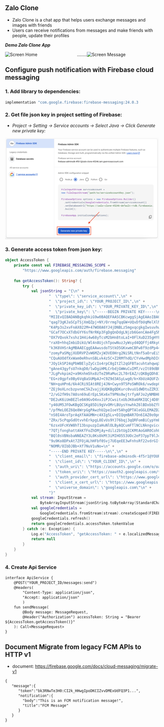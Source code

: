 ## Zalo Clone
- Zalo Clone is a chat app that helps users exchange messages and images with friends
- Users can receive notifications from messages and make friends with people, update their profiles

***Demo Zalo Clone App***
<div style="display: flex; justify-content: center;">
  <img src="https://github.com/user-attachments/assets/dace1fce-7f7c-4732-9b94-10975e807bd1" alt="Screen Home" width="250""/>
  ........
  <img src="https://github.com/user-attachments/assets/c04bf373-8642-43d0-97ca-68d387c24081" alt="Screen Message" width="250"/>
</div>

## Configure push notification with Firebase cloud messaging
### 1. Add library to dependencies:

  ``` bash
implementation "com.google.firebase:firebase-messaging:24.0.3
```

### 2. Get file json key in project setting of Firebase:
   
   - *Project -> Setting -> Service accounts -> Select Java -> Click Generate new private key:*
   <div style="display: flex; justify-content: center;">
      <img src="https://github.com/LinhAndroidDev/Zalo-Clone/blob/main/Screenshot%202024-12-07%20at%2013.14.38.png?raw=true" alt="Screen Home" width="800"/>
   </div>

### 3. Generate access token from json key:
```kotlin
object AccessToken {
    private const val FIREBASE_MESSAGING_SCOPE =
        "https://www.googleapis.com/auth/firebase.messaging"

    fun getAccessToken(): String? {
        try {
            val jsonString = "{\n" +
                    "  \"type\": \"service_account\",\n" +
                    "  \"project_id\": \"YOUR_PROJECT_ID\",\n" +
                    "  \"private_key_id\": \"YOUR_PRIVATE_KEY_ID\",\n" +
                    "  \"private_key\": \"-----BEGIN PRIVATE KEY-----\n" +
                    "MIIEvQIBADANBgkqhkiG9w0BAQEFAASCBKcwggSjAgEAAoIBAQCy7so6W2Qxq6EU\n" +
                    "qag73gKJaSCpTSjXmQZpj+NY/Orrmg7qqGW+UQvDfbUqMelXlNye8Wt7fxZRZlB9\n" +
                    "K4Pp3s2xvFnAX022M+47WO8A6YJ4jDNBLz5mgxqcgkgIwsuvhw49trRp1K0CiLwU\n" +
                    "GCaf7OCxXTdbGYY6sfNrRKp3FgDgQnDdgLNjzb6GenCAm4Fg5NB7KLJpCJYy0ZYB\n" +
                    "OX7VQvok7xshz1H4i4w68yTcsM2bHn8toLaI+0FlXuD235gHYFtLsWUXpZHpV8e3\n" +
                    "raX0+hhqImbiDikU/Wl4n8UjchTpowNuzJyWsyd4QQFfj4Rky0CMUizwOhUVqylI\n" +
                    "k3K8VHSrAgMBAAECggEAAwusdoTStkO5GKxwmCBFw8f9zdPp442PveE8memoJ/11\n" +
                    "zomyPaSMgjXUDRVPZvW6MZxjW3VE0Hrg2NiSRLtNnf5aOruEi5rjra/sVYQj++BL\n" +
                    "CQuAUOdfXxWam0eRhvnSBLvk4z5C+Z2RMfhdQ/CYvHwdMphDICGiRoujKSa/OhHw\n" +
                    "JOy1kSP24qPbWBElyZyCcIo4rpC8gItZl2qGFBTacuhtahqwqXOhEQJJuruHNM1q\n" +
                    "gAne43gyfsU7nkqD0/lwDgiHMLCrbdjGWWuCuIMT/vzIt89dBR/EUVeAEQYUzZ6a\n" +
                    "JLgPvkpim2+a9Knhm5hx8zTeZ9RaMuc2L70rEAZ/cQKBgQDh81DIdfg/8vr96w17\n" +
                    "EG+z0gpfx0By6VqBaSUMpAJ+C9Z9d3ASyLwg0/k+XbUzAQUFZd4kHaSv4aQaKs5B\n" +
                    "NH+quHPn6/6k4CRi9IAt8REj4JN+Cwyn9T5PoSWROk6/vwdep0uobG1A1fBSsQnW\n" +
                    "ZEj9oXLncbzpvnmC5kZvajjXUQKBgQDKurc0vuU1dWDtuZZR33p+THsaHFmfCMgs\n" +
                    "2/vG2fH9s7A8sn69uErEpL5Kx6xT9PNs0wjtrfyAFJo2yNMBHEEvYIDLQ1Jx6K4+\n" +
                    "DE2uK6iUmBEZle0A9GvO4xvJiPJCwsitxUbJK0a6RKIQCj4D89/iYXJ3P6nMnatC\n" +
                    "y46UM5JFOwKBgQCSKg85Di9gVvOMrLBUysYnwhkZ6lBDxbbZfkYMTlCab1f6Y/go\n" +
                    "/pfMeLOEZ6Qe8WrpGgPAwzhU2peIoeY5AhgQPTAleGGLEMAZD2eX0Jkw50ciQ02V\n" +
                    "nS0I4AroTprAqXfAAGMN+c4XIg5Lv+DIQqmBAR7On6IAZ0o9pm8sBb/tcQKBgHLe\n" +
                    "ZRx/5cPqpGdOtvvhErkpgL8EvUs9YJ76bqj3qQRFomBiCypYmBTf++rHRL+1lZBd\n" +
                    "6zsxUFcKVW8hT13bspuzpIaHuNlOLByAQCumFTlNCLNkngvicouhZ4dED3EAiVDc\n" +
                    "7QTjfonghattAkKfFoZhDMjAy+dilz2btUgICKMtAoGAR0CohUE2XOyZ9UpEoYrr\n" +
                    "BQl0sVBNsbaNNEAZY3L0Ks8kMt3iMIHO553UOc2eP37ppT9lJoNchnjUpDJBQUOA\n" +
                    "9u9Ko8DPxAt7ZFOjALhHFbf0Svj7UEqeEE3wFnhsRf22vdrGI+dvdsXzWzz6p/7k\n" +
                    "NOMR/8IbDJBb+Xf7NuV1uNo=\n" +
                    "-----END PRIVATE KEY-----\n\",\n" +
                    "  \"client_email\": \"firebase-adminsdk-4f5r1@YOUR_PROJECT_ID.iam.gserviceaccount.com\",\n" +
                    "  \"client_id\": \"YOUR_CLIENT_ID\",\n" +
                    "  \"auth_uri\": \"https://accounts.google.com/o/oauth2/auth\",\n" +
                    "  \"token_uri\": \"https://oauth2.googleapis.com/token\",\n" +
                    "  \"auth_provider_cert_url\": \"https://www.googleapis.com/oauth2/v1/certs\",\n" +
                    "  \"client_x_cert_url\": \"https://www.googleapis.com/robot/v1/metadata/x509/firebase-adminsdk-4f5r1%40YOUR_PROJECT_ID.iam.gserviceaccount.com\",\n" +
                    "  \"universe_domain\": \"googleapis.com\"\n" +
                    "}"
            val stream: InputStream =
                ByteArrayInputStream(jsonString.toByteArray(StandardCharsets.UTF_8))
            val googleCredentials =
                GoogleCredentials.fromStream(stream).createScoped(FIREBASE_MESSAGING_SCOPE)
            googleCredentials.refresh()
            return googleCredentials.accessToken.tokenValue
        } catch (e: Exception) {
            Log.e("AccessToken", "getAccessToken: " + e.localizedMessage)
            return null
        }
    }
}
```

### 4. Create Api Service
```
interface ApiService {
    @POST("YOUR_PROJECT_ID/messages:send")
    @Headers(
        "Content-Type: application/json",
        "Accept: application/json"
        )
    fun sendMessage(
        @Body message: MessageRequest,
        @Header("Authorization") accessToken: String = "Bearer ${AccessToken.getAccessToken()}"
    ): Call<MessageRequest>
}
```

## Document Migrate from legacy FCM APIs to HTTP v1
- document: https://firebase.google.com/docs/cloud-messaging/migrate-v1
```
{
   "message":{
      "token":"bk3RNwTe3H0:CI2k_HHwgIpoDKCIZvvDMExUdFQ3P1...",
      "notification":{
        "body":"This is an FCM notification message!",
        "title":"FCM Message"
      }
   }
}
```
